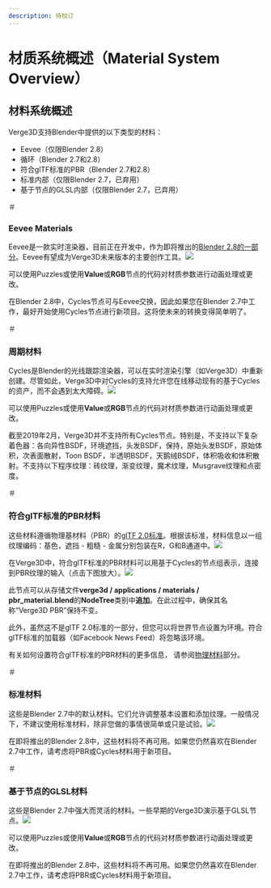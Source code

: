 ```yaml
---
description: 待校订
---
```


# 材质系统概述（Material System Overview）

## 材料系统概述

Verge3D支持Blender中提供的以下类型的材料：

* Eevee（仅限Blender 2.8）
* 循环（Blender 2.7和2.8）
* 符合glTF标准的PBR（Blender 2.7和2.8）
* 标准内部（仅限Blender 2.7，已弃用）
* 基于节点的GLSL内部（仅限Blender 2.7，已弃用）

＃

### Eevee Materials

Eevee是一款实时渲染器，目前正在开发中，作为即将推出的[Blender 2.8的一部分](https://www.blender.org/2-8/#try-it-yourself)。Eevee有望成为Verge3D未来版本的主要创作工具。![](https://www.soft8soft.com/docs/files/material-system-blender/eevee-material.jpg)

可以使用Puzzles或使用**Value**或**RGB**节点的代码对材质参数进行动画处理或更改。

在Blender 2.8中，Cycles节点可与Eevee交换，因此如果您在Blender 2.7中工作，最好开始使用Cycles节点进行新项目。这将使未来的转换变得简单明了。

＃

### 周期材料

Cycles是Blender的光线跟踪渲染器，可以在实时渲染引擎（如Verge3D）中重新创建。尽管如此，Verge3D中对Cycles的支持允许您在线移动现有的基于Cycles的资产，而不会遇到太大障碍。![](https://www.soft8soft.com/docs/files/material-system-blender/cycles.jpg)

可以使用Puzzles或使用**Value**或**RGB**节点的代码对材质参数进行动画处理或更改。

截至2019年2月，Verge3D并不支持所有Cycles节点。特别是，不支持以下复杂着色器：各向异性BSDF，环境遮挡，头发BSDF，保持，原始头发BSDF，原始体积，次表面散射，Toon BSDF，半透明BSDF，天鹅绒BSDF，体积吸收和体积散射。不支持以下程序纹理：砖纹理，渐变纹理，魔术纹理，Musgrave纹理和点密度。

＃

### 符合glTF标准的PBR材料

这些材料遵循物理基材料（PBR）的[glTF 2.0标准](https://www.khronos.org/news/press/khronos-releases-gltf-2.0-specification)。根据该标准，材料信息以一组纹理编码：基色，遮挡 - 粗糙 - 金属分别包装在R，G和B通道中。![](https://www.soft8soft.com/docs/files/material-system-blender/gltf-pbr-teapot.jpg)

在Verge3D中，符合glTF标准的PBR材料可以用基于Cycles的节点组表示，连接到PBR纹理的输入（点击下图放大）。[![](https://www.soft8soft.com/docs/files/material-system-blender/gltf-pbr.jpg)](https://www.soft8soft.com/docs/files/material-system-blender/gltf-pbr.jpg)

此节点可以从存储文件**verge3d / applications / materials / pbr\_material.blend**的**NodeTree**类别中**追加**。在此过程中，确保其名称“Verge3D PBR”保持不变。

此外，虽然这不是glTF 2.0标准的一部分，但您可以将世界节点设置为环境。符合glTF标准的加载器（如Facebook News Feed）将忽略该环境。

有关如何设置符合glTF标准的PBR材料的更多信息， 请参阅[物理材料](https://www.soft8soft.com/docs/manual/en/introduction/Physical-material-Blender.html)部分。

＃

### 标准材料

这些是Blender 2.7中的默认材料。它们允许调整基本设置和添加纹理。一般情况下，不建议使用标准材料，除非您做的事情很简单或只是试验。![](https://www.soft8soft.com/docs/files/material-system-blender/standard-material.jpg)

在即将推出的Blender 2.8中，这些材料将不再可用。如果您仍然喜欢在Blender 2.7中工作，请考虑将PBR或Cycles材料用于新项目。

＃

### 基于节点的GLSL材料

这些是Blender 2.7中强大而灵活的材料。一些早期的Verge3D演示基于GLSL节点。![](https://www.soft8soft.com/docs/files/material-system-blender/glsl-material.jpg)

可以使用Puzzles或使用**Value**或**RGB**节点的代码对材质参数进行动画处理或更改。

在即将推出的Blender 2.8中，这些材料将不再可用。如果您仍然喜欢在Blender 2.7中工作，请考虑将PBR或Cycles材料用于新项目。

